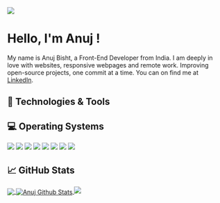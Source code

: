 <img src="https://capsule-render.vercel.app/api?type=waving&color=timeGradient&height=150&section=header&text=You%20Found%20Me,%20Awesome!&fontSize=35&fontAlignY=20&desc=...go ahead, read%20a%20little%20about%20me.&descSize=20&descAlignY=45&animation=twinkling"/>

# Hello, I'm Anuj !

My name is Anuj Bisht, a Front-End Developer from India. I am deeply in love with websites, responsive webpages and remote work. Improving open-source projects, one commit at a time. You can on find me at [LinkedIn][3].



## 🔧 Technologies & Tools

## 💻 Operating Systems
![](https://img.shields.io/badge/Windows-0078D6?style=for-the-badge&logo=windows&logoColor=white)
![](https://img.shields.io/badge/Ubuntu-E95420?style=for-the-badge&logo=ubuntu&logoColor=white)
![](https://img.shields.io/badge/Visual%20Studio%20Code-0078d7.svg?style=for-the-badge&logo=visual-studio-code&logoColor=white)
![](https://img.shields.io/badge/javascript-%23323330.svg?style=for-the-badge&logo=javascript&logoColor=%23F7DF1E)
![](https://img.shields.io/badge/react-%2320232a.svg?style=for-the-badge&logo=react&logoColor=%2361DAFB)
![](https://img.shields.io/badge/html5-%23E34F26.svg?style=for-the-badge&logo=html5&logoColor=white)
![](https://img.shields.io/badge/css3-%231572B6.svg?style=for-the-badge&logo=css3&logoColor=white)
![](https://img.shields.io/badge/bootstrap-%23563D7C.svg?style=for-the-badge&logo=bootstrap&logoColor=white)




## &#x1f4c8; GitHub Stats

<a href="https://github.com/anuj-bishtt/anuj-bishtt">
  <img align="center" src="https://github-readme-stats.vercel.app/api/top-langs/?username=anuj-bishtt&hide=html,css,scss&title_color=7A7ADB&icon_color=2234AE&text_color=D3D3D3&bg_color=0,000000,130F40&langs_count=5" />
</a>
<a href=https://github.com/anuj-bishtt/anuj-bishtt">
  <img align="center" src="https://github-readme-stats.vercel.app/api?username=anuj-bishtt&include_all_commits=true&count_private=true&show_icons=true&line_height=20&title_color=7A7ADB&icon_color=2234AE&text_color=D3D3D3&bg_color=0,000000,130F40" alt="Anuj Github Stats">

</a>



<!-- links to social media icons -->

<!-- icons with padding -->


[2.1]: http://i.imgur.com/0o48UoR.png (github icon with padding)

<!-- icons without padding -->


[2.2]: http://i.imgur.com/9I6NRUm.png (github icon without padding)


<!-- links to your social media accounts -->


[2]: https://github.com/anuj-bishtt
[3]: https://www.linkedin.com/in/anuj-bisht-frontend


<!-- Resources -->
<!-- Icons: https://simpleicons.org/ -->
<!-- GitHub Stats: https://github.com/anuraghazra/github-readme-stats -->
<!-- Emojis: https://emojipedia.org/emoji/ -->
<!-- HTML Emojis: https://www.fileformat.info/index.htm -->
<!-- Shields: https://shields.io/ -->


<img src="https://capsule-render.vercel.app/api?type=waving&color=timeGradient&height=150&section=footer&text=Done?&fontSize=50&fontAlignY=65&desc=Checkout%20some%20of%20my%20projects.%20Get%20in%20touch&descSize=20&descAlignY=88&animation=twinkling"/>
